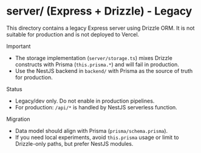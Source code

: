 # server/ (Express + Drizzle) - Legacy

This directory contains a legacy Express server using Drizzle ORM. It is not suitable for production and is not deployed to Vercel.

Important
- The storage implementation (`server/storage.ts`) mixes Drizzle constructs with Prisma (`this.prisma.*`) and will fail in production.
- Use the NestJS backend in `backend/` with Prisma as the source of truth for production.

Status
- Legacy/dev only. Do not enable in production pipelines.
- For production: `/api/*` is handled by NestJS serverless function.

Migration
- Data model should align with Prisma (`prisma/schema.prisma`).
- If you need local experiments, avoid `this.prisma` usage or limit to Drizzle-only paths, but prefer NestJS modules.